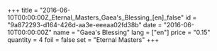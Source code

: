 +++
title = "2016-06-10T00:00:00Z_Eternal_Masters_Gaea's_Blessing_[en]_false"
id = "9a872293-d164-426d-aa3e-eeeaa02fd38b"
date = "2016-06-10T00:00:00Z"
name = "Gaea's Blessing"
lang = ["en"]
price = "0.15"
quantity = 4
foil = false
set = "Eternal Masters"
+++
